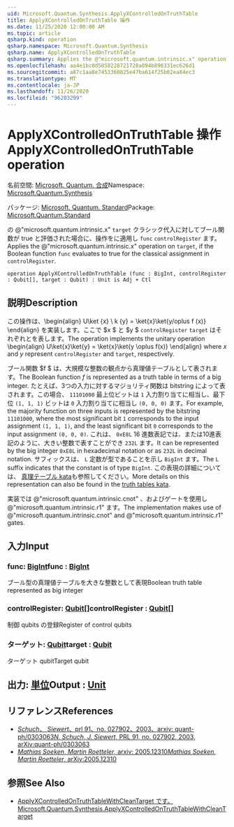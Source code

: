 ```yaml
---
uid: Microsoft.Quantum.Synthesis.ApplyXControlledOnTruthTable
title: ApplyXControlledOnTruthTable 操作
ms.date: 11/25/2020 12:00:00 AM
ms.topic: article
qsharp.kind: operation
qsharp.namespace: Microsoft.Quantum.Synthesis
qsharp.name: ApplyXControlledOnTruthTable
qsharp.summary: Applies the @"microsoft.quantum.intrinsic.x" operation on `target`, if the Boolean function `func` evaluates to true for the classical assignment in `controlRegister`.
ms.openlocfilehash: aa4e1bc0d5058228721728a894b896331ec626d1
ms.sourcegitcommit: a87c1aa8e7453360025e47ba614f25b02ea84ec3
ms.translationtype: MT
ms.contentlocale: ja-JP
ms.lasthandoff: 11/26/2020
ms.locfileid: "96203299"
---
```

# <a name="applyxcontrolledontruthtable-operation"></a><span data-ttu-id="d436b-102">ApplyXControlledOnTruthTable 操作</span><span class="sxs-lookup"><span data-stu-id="d436b-102">ApplyXControlledOnTruthTable operation</span></span>

<span data-ttu-id="d436b-103">名前空間: [Microsoft. Quantum. 合成](xref:Microsoft.Quantum.Synthesis)</span><span class="sxs-lookup"><span data-stu-id="d436b-103">Namespace: [Microsoft.Quantum.Synthesis](xref:Microsoft.Quantum.Synthesis)</span></span>

<span data-ttu-id="d436b-104">パッケージ: [Microsoft. Quantum. Standard](https://nuget.org/packages/Microsoft.Quantum.Standard)</span><span class="sxs-lookup"><span data-stu-id="d436b-104">Package: [Microsoft.Quantum.Standard](https://nuget.org/packages/Microsoft.Quantum.Standard)</span></span>


<span data-ttu-id="d436b-105">の @"microsoft.quantum.intrinsic.x" `target` クラシック代入に対してブール関数が true と評価された場合に、操作をに適用し `func` `controlRegister` ます。</span><span class="sxs-lookup"><span data-stu-id="d436b-105">Applies the @"microsoft.quantum.intrinsic.x" operation on `target`, if the Boolean function `func` evaluates to true for the classical assignment in `controlRegister`.</span></span>

```qsharp
operation ApplyXControlledOnTruthTable (func : BigInt, controlRegister : Qubit[], target : Qubit) : Unit is Adj + Ctl
```


## <a name="description"></a><span data-ttu-id="d436b-106">説明</span><span class="sxs-lookup"><span data-stu-id="d436b-106">Description</span></span>

<span data-ttu-id="d436b-107">この操作は、\begin{align} U\ket {x} \ k {y} = \ket{x}\ket{y/oplus f (x)} \end{align} を実装します。ここで $x $ と $y $ `controlRegister` `target` はそれぞれとを表します。</span><span class="sxs-lookup"><span data-stu-id="d436b-107">The operation implements the unitary operation \begin{align} U\ket{x}\ket{y} = \ket{x}\ket{y \oplus f(x)} \end{align} where $x$ and $y$ represent `controlRegister` and `target`, respectively.</span></span>

<span data-ttu-id="d436b-108">ブール関数 $f $ は、大規模な整数の観点から真理値テーブルとして表されます。</span><span class="sxs-lookup"><span data-stu-id="d436b-108">The Boolean function $f$ is represented as a truth table in terms of a big integer.</span></span>
<span data-ttu-id="d436b-109">たとえば、3つの入力に対するマジョリティ関数は bitstring によって表されます。この場合、 `11101000` 最上位ビットは `1` 入力割り当てに相当し、最下位 `(1, 1, 1)` ビットは `0` 入力割り当てに相当し `(0, 0, 0)` ます。</span><span class="sxs-lookup"><span data-stu-id="d436b-109">For example, the majority function on three inputs is represented by the bitstring `11101000`, where the most significant bit `1` corresponds to the input assignment `(1, 1, 1)`, and the least significant bit `0` corresponds to the input assignment `(0, 0, 0)`.</span></span>
<span data-ttu-id="d436b-110">これは、 `0xE8L` 16 進数表記では、または10進表記のように、大きい整数で表すことができ `232L` ます。</span><span class="sxs-lookup"><span data-stu-id="d436b-110">It can be represented by the big integer `0xE8L` in hexadecimal notation or as `232L` in decimal notation.</span></span>  <span data-ttu-id="d436b-111">サフィックスは、 `L` 定数が型であることを示し `BigInt` ます。</span><span class="sxs-lookup"><span data-stu-id="d436b-111">The `L` suffix indicates that the constant is of type `BigInt`.</span></span>
<span data-ttu-id="d436b-112">この表現の詳細については、 [真理テーブル kata](https://github.com/microsoft/QuantumKatas/tree/main/TruthTables)も参照してください。</span><span class="sxs-lookup"><span data-stu-id="d436b-112">More details on this representation can also be found in the [truth tables kata](https://github.com/microsoft/QuantumKatas/tree/main/TruthTables).</span></span>

<span data-ttu-id="d436b-113">実装では @"microsoft.quantum.intrinsic.cnot" 、およびゲートを使用し @"microsoft.quantum.intrinsic.r1" ます。</span><span class="sxs-lookup"><span data-stu-id="d436b-113">The implementation makes use of @"microsoft.quantum.intrinsic.cnot" and @"microsoft.quantum.intrinsic.r1" gates.</span></span>

## <a name="input"></a><span data-ttu-id="d436b-114">入力</span><span class="sxs-lookup"><span data-stu-id="d436b-114">Input</span></span>

### <a name="func--bigint"></a><span data-ttu-id="d436b-115">func: [BigInt](xref:microsoft.quantum.lang-ref.bigint)</span><span class="sxs-lookup"><span data-stu-id="d436b-115">func : [BigInt](xref:microsoft.quantum.lang-ref.bigint)</span></span>

<span data-ttu-id="d436b-116">ブール型の真理値テーブルを大きな整数として表現</span><span class="sxs-lookup"><span data-stu-id="d436b-116">Boolean truth table represented as big integer</span></span>


### <a name="controlregister--qubit"></a><span data-ttu-id="d436b-117">controlRegister: [Qubit](xref:microsoft.quantum.lang-ref.qubit)[]</span><span class="sxs-lookup"><span data-stu-id="d436b-117">controlRegister : [Qubit](xref:microsoft.quantum.lang-ref.qubit)[]</span></span>

<span data-ttu-id="d436b-118">制御 qubits の登録</span><span class="sxs-lookup"><span data-stu-id="d436b-118">Register of control qubits</span></span>


### <a name="target--qubit"></a><span data-ttu-id="d436b-119">ターゲット: [Qubit](xref:microsoft.quantum.lang-ref.qubit)</span><span class="sxs-lookup"><span data-stu-id="d436b-119">target : [Qubit](xref:microsoft.quantum.lang-ref.qubit)</span></span>

<span data-ttu-id="d436b-120">ターゲット qubit</span><span class="sxs-lookup"><span data-stu-id="d436b-120">Target qubit</span></span>



## <a name="output--unit"></a><span data-ttu-id="d436b-121">出力: [単位](xref:microsoft.quantum.lang-ref.unit)</span><span class="sxs-lookup"><span data-stu-id="d436b-121">Output : [Unit](xref:microsoft.quantum.lang-ref.unit)</span></span>



## <a name="references"></a><span data-ttu-id="d436b-122">リファレンス</span><span class="sxs-lookup"><span data-stu-id="d436b-122">References</span></span>

- [<span data-ttu-id="d436b-123">*Schuch*、 *Siewert*、prl 91、no. 027902、2003、arxiv: quant-ph/0303063</span><span class="sxs-lookup"><span data-stu-id="d436b-123">*N. Schuch*, *J. Siewert*, PRL 91, no. 027902, 2003, arXiv:quant-ph/0303063</span></span>](https://arxiv.org/abs/quant-ph/0303063)
- [<span data-ttu-id="d436b-124">*Mathias Soeken*, *Martin Roetteler*, arxiv: 2005.12310</span><span class="sxs-lookup"><span data-stu-id="d436b-124">*Mathias Soeken*, *Martin Roetteler*, arXiv:2005.12310</span></span>](https://arxiv.org/abs/2005.12310)

## <a name="see-also"></a><span data-ttu-id="d436b-125">参照</span><span class="sxs-lookup"><span data-stu-id="d436b-125">See Also</span></span>

- [<span data-ttu-id="d436b-126">ApplyXControlledOnTruthTableWithCleanTarget です。</span><span class="sxs-lookup"><span data-stu-id="d436b-126">Microsoft.Quantum.Synthesis.ApplyXControlledOnTruthTableWithCleanTarget</span></span>](xref:Microsoft.Quantum.Synthesis.ApplyXControlledOnTruthTableWithCleanTarget)